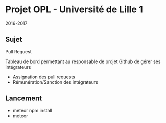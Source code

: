 # Projet OPL - Université de Lille 1

2016-2017

## Sujet
Pull Request

Tableau de bord permettant au responsable de projet Github de gérer ses intégrateurs 
- Assignation des pull requests
- Rémunération/Sanction des intégrateurs 


## Lancement
- meteor npm install
- meteor


